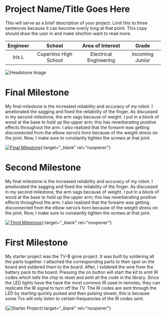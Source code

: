﻿# Project Name/Title Goes Here
This will serve as a brief description of your project. Limit this to three sentences because it can become overly long at that point. This copy should draw the user in and make she/him want to read more.

| **Engineer** | **School** | **Area of Interest** | **Grade** |
|:--:|:--:|:--:|:--:|
| Iris L | Cupertino High School | Electrical Engineering | Incoming Junior

![Headstone Image](https://photos.google.com/share/AF1QipPfXXrUy84d3RworMUQWytms_AhB1PhceeMV76HeIOtnnEISkmCd99oGmAbPtCnKQ/photo/AF1QipO-MvDZbqsU6Oe9IshEvv4rTB7faKZH99byMoVM?key=blBtb2RCb01sX1hWc04xS3NMREJ0d3FUOWY2eWxB "Headstone Image")
  
# Final Milestone
My final milestone is the increased reliability and accuracy of my robot. I ameliorated the sagging and fixed the reliability of the finger. As discussed in my second milestone, the arm sags because of weight. I put in a block of wood at the base to hold up the upper arm; this has reverberating positive effects throughout the arm. I also realized that the forearm was getting disconnected from the elbow servo’s horn because of the weight stress on the joint. Now, I make sure to constantly tighten the screws at that joint. 

[![Final Milestone](https://res.cloudinary.com/marcomontalbano/image/upload/v1612573869/video_to_markdown/images/youtube--F7M7imOVGug-c05b58ac6eb4c4700831b2b3070cd403.jpg )](https://www.youtube.com/watch?v=F7M7imOVGug&feature=emb_logo "Final Milestone"){:target="_blank" rel="noopener"}

# Second Milestone
My final milestone is the increased reliability and accuracy of my robot. I ameliorated the sagging and fixed the reliability of the finger. As discussed in my second milestone, the arm sags because of weight. I put in a block of wood at the base to hold up the upper arm; this has reverberating positive effects throughout the arm. I also realized that the forearm was getting disconnected from the elbow servo’s horn because of the weight stress on the joint. Now, I make sure to constantly tighten the screws at that joint.

[![Third Milestone](https://res.cloudinary.com/marcomontalbano/image/upload/v1612574014/video_to_markdown/images/youtube--y3VAmNlER5Y-c05b58ac6eb4c4700831b2b3070cd403.jpg)](https://www.youtube.com/watch?v=y3VAmNlER5Y&feature=emb_logo "Second Milestone"){:target="_blank" rel="noopener"}

# First Milestone
  

My starter project was the TV-B gone project. It was built by soldering all the parts together. I attached the corresponding parts to their spot on the board and soldered them to the board. After, I soldered the wire from the battery pack to the board. Pressing the on button will start the kit to emit IR codes which tells the chip to reset and emit all the code in the library. Since the LED lights have the have the most common IR used in remotes, they can replicate the IR signal to turn off the TV. The IR codes are sent through the LED by starting quickly pulsed and then pulsing slower, this is because some Tvs will only listen to certain frequencies of the IR codes sent.



[![Starter Project](https://youtu.be/B9ZocvpEhuI "Starter Project"){:target="_blank" rel="noopener"}

